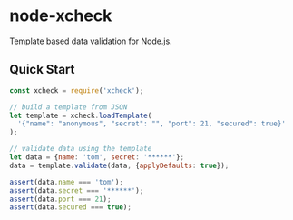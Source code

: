 # node-xcheck
Template based data validation for Node.js.

## Quick Start
```js
const xcheck = require('xcheck');

// build a template from JSON
let template = xcheck.loadTemplate(
  '{"name": "anonymous", "secret": "", "port": 21, "secured": true}'
);

// validate data using the template
let data = {name: 'tom', secret: '******'};
data = template.validate(data, {applyDefaults: true});

assert(data.name === 'tom');
assert(data.secret === '******');
assert(data.port === 21);
assert(data.secured === true);
```
